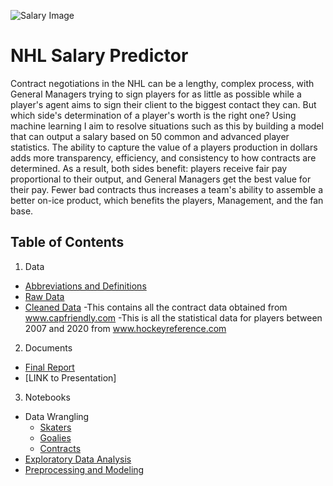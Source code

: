 ![Salary Image](https://static0.thesportsterimages.com/wordpress/wp-content/uploads/2015/06/nhl_money1.jpg)


# NHL Salary Predictor

Contract negotiations in the NHL can be a lengthy, complex process, with General Managers trying to sign players for as little as possible while a player's agent aims to sign their client to the biggest contact they can. But which side's determination of a player's worth is the right one? Using machine learning I aim to resolve situations such as this by building a model that can output a salary based on 50 common and advanced player statistics. The ability to capture the value of a players production in dollars adds more transparency, efficiency, and consistency to how contracts are determined. As a result, both sides benefit: players receive fair pay proportional to their output, and General Managers get the best value for their pay. Fewer bad contracts thus increases a team's ability to assemble a better on-ice product, which benefits the players, Management, and the fan base. 

## **Table of Contents**
1. Data
- [Abbreviations and Definitions](https://docs.google.com/document/d/1wPqpv3fuIx-fnLUT9muBoB09KdkrZXRkJ8vNzF9Lwqc/edit?usp=sharing)
- [Raw Data](https://github.com/maessery/NHL-Salary-Predictor/tree/master/Clean)
- [Cleaned Data](https://github.com/maessery/NHL-Salary-Predictor/tree/master/Data)
  -This contains all the contract data obtained from www.capfriendly.com
  -This is all the statistical data for players between 2007 and 2020 from www.hockeyreference.com 
2. Documents
- [Final Report](https://docs.google.com/document/d/1FQXl_L6Xucv_T9_OJgHI8HW-YVghGVVuLRE3uYuS1F8/edit?usp=sharing)
- [LINK to Presentation]
3. Notebooks
- Data Wrangling
  - [Skaters](https://github.com/maessery/NHL-Salary-Predictor/blob/da2c71fabcf09737f74614a6ac413e5cc430f2c8/Notebooks/PlayerCleaning.ipynb)
  - [Goalies](https://github.com/maessery/NHL-Salary-Predictor/blob/da2c71fabcf09737f74614a6ac413e5cc430f2c8/Notebooks/GoalieCleaning.ipynb)
  - [Contracts](https://github.com/maessery/NHL-Salary-Predictor/blob/da2c71fabcf09737f74614a6ac413e5cc430f2c8/Notebooks/Salary_Cleaner.ipynb)
- [Exploratory Data Analysis](https://github.com/maessery/NHL-Salary-Predictor/blob/98cccb316d8fa363a6de5edcd31e3b69f4ab0ba5/Notebooks/EDA.ipynb)
- [Preprocessing and Modeling](https://github.com/maessery/NHL-Salary-Predictor/blob/da2c71fabcf09737f74614a6ac413e5cc430f2c8/Notebooks/Preprocessing%20&%20Modeling.ipynb)



